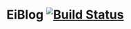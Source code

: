 # EiBlog [![Build Status](https://travis-ci.org/eiblog/eiblog.svg?branch=master)](https://travis-ci.org/eiblog/eiblog)